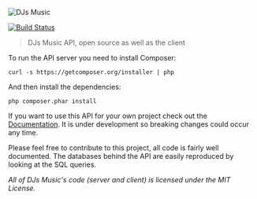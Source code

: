![DJs Music](http://static.djs-music.com/img/body/logo.gif)

[![Build Status](https://travis-ci.org/DJsMusic/DJsMusic-Server.svg?branch=master)](https://travis-ci.org/DJsMusic/DJsMusic-Server)

> DJs Music API, open source as well as the client

To run the API server you need to install Composer:

```dos
curl -s https://getcomposer.org/installer | php
```

And then install the dependencies:

```dos
php composer.phar install
```

If you want to use this API for your own project check out the [Documentation](https://github.com/DJsMusic/DJsMusic-Client/wiki/API). It is under development so breaking changes could occur any time.

Please feel free to contribute to this project, all code is fairly well documented. The databases behind the API are easily reproduced by looking at the SQL queries.

*All of DJs Music's code (server and client) is licensed under the MIT License.*
